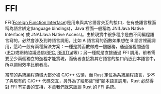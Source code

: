 # FFI


FFI([Foreign Function Interface](https://en.wikipedia.org/wiki/Foreign_function_interface))是用來與其它語言交互的接口，在有些語言裡面稱為語言綁定(language bindings)，Java 裡面一般稱為 JNI(Java Native Interface) 或 JNA(Java Native Access)。由於現實中很多程序是由不同編程語言寫的，必然會涉及到跨語言調用，比如 A 語言寫的函數如果想在 B 語言裡面調用，這時一般有兩種解決方案：一種是將函數做成一個服務，通過進程間通信([IPC](https://en.wikipedia.org/wiki/Inter-process_communication))或網絡協議通信([RPC](https://en.wikipedia.org/wiki/Remote_procedure_call), [RESTful](https://en.wikipedia.org/wiki/Representational_state_transfer)等)；另一種就是直接通過 FFI 調用。前者需要至少兩個獨立的進程才能實現，而後者直接將其它語言的接口內嵌到本語言中，所以調用效率比前者高。

當前的系統編程領域大部分被 C/C++ 佔領，而 Rust 定位為系統編程語言，少不了與現有的 C/C++ 代碼交互，另外為了給那些"慢"腳本語言調用，Rust 必然得對 FFI 有完善的支持，本章我們就來談談 Rust 的 FFI 系統。
